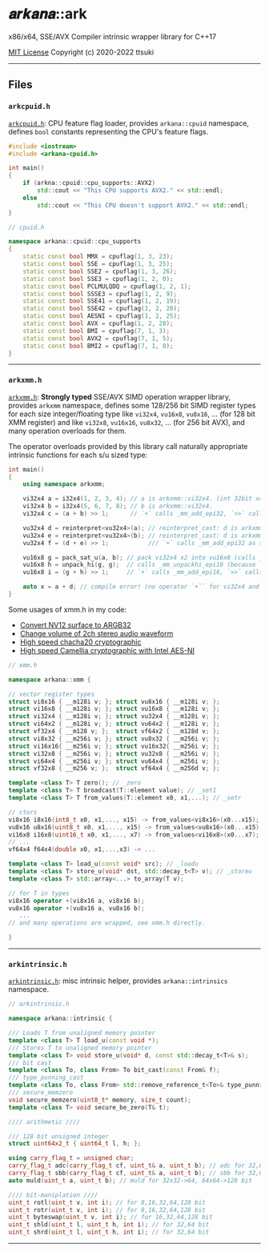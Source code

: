 # 𝒂𝒓𝒌𝒂𝒏𝒂::ark

x86/x64, SSE/AVX Compiler intrinsic wrapper library for C++17

[MIT License](LICENSE) Copyright (c) 2020-2022 ttsuki

---

## Files

### `arkcpuid.h`

[`arkcpuid.h`](arkcpuid.h): CPU feature flag loader, provides `arkana::cpuid` namespace, defines `bool` constants representing the CPU's feature flags.

```cpp
#include <iostream>
#include <arkana-cpuid.h>

int main()
{
    if (arkna::cpuid::cpu_supports::AVX2)
        std::cout << "This CPU supports AVX2." << std::endl;
    else
        std::cout << "This CPU doesn't support AVX2." << std::endl;
}
```

```cpp
// cpuid.h

namespace arkana::cpuid::cpu_supports
{
	static const bool MMX = cpuflag(1, 3, 23);
	static const bool SSE = cpuflag(1, 3, 25);
	static const bool SSE2 = cpuflag(1, 3, 26);
	static const bool SSE3 = cpuflag(1, 2, 0);
	static const bool PCLMULQDQ = cpuflag(1, 2, 1);
	static const bool SSSE3 = cpuflag(1, 2, 9);
	static const bool SSE41 = cpuflag(1, 2, 19);
	static const bool SSE42 = cpuflag(1, 2, 20);
	static const bool AESNI = cpuflag(1, 2, 25);
	static const bool AVX = cpuflag(1, 2, 28);
	static const bool BMI = cpuflag(7, 1, 3);
	static const bool AVX2 = cpuflag(7, 1, 5);
	static const bool BMI2 = cpuflag(7, 1, 8);
}
```

---
### `arkxmm.h`

[`arkxmm.h`](arkxmm.h): **Strongly typed** SSE/AVX SIMD operation wrapper library, provides `arkxmm` namespace, defines some 128/256 bit SIMD register types for each size integer/floating type like `vi32x4`, `vu16x8`, `vu8x16`, ... (for 128 bit XMM register) and like `vi32x8`, `vu16x16`, `vu8x32`, ... (for 256 bit AVX), and many operation overloads for them.

The operator overloads provided by this library call naturally appropriate intrinsic functions for each s/u sized type:

```cpp
int main()
{
    using namespace arkxmm;

    vi32x4 a = i32x4(1, 2, 3, 4); // a is arkxmm::vi32x4. (int 32bit x4)
    vi32x4 b = i32x4(5, 6, 7, 8); // b is arkxmm::vi32x4.
    vi32x4 c = (a + b) >> 1;      // `+` calls _mm_add_epi32, `>>` calls  _mm_srai_epi32 (because a and b are 32 bit type).

    vu32x4 d = reinterpret<vu32x4>(a); // reinterpret_cast: d is arkxmm::vu32x4. (unsigned 32bit x4)
    vu32x4 e = reinterpret<vu32x4>(b); // reinterpret_cast: d is arkxmm::vu32x4.
    vu32x4 f = (d + e) >> 1;           /// `+` calls _mm_add_epi32 as same, but `>>` calls _mm_srli_epi32 for unsigned.

    vu16x8 g = pack_sat_u(a, b); // pack vi32x4 x2 into vu16x8 (calls _mm_packus_epi32)
    vu16x8 h = unpack_hi(g, g);  // calls _mm_unpackhi_epi16 (because `g` is 16 bit type)
    vu16x8 i = (g + h) >> 1;     // `+` calls _mm_add_epi16, `>>` calls _mm_srli_epi16.

    auto x = a + d; // compile error! (no operator `+`` for vi32x4 and vu32x4)
}
```

Some usages of xmm.h in my code:
- [Convert NV12 surface to ARGB32](https://github.com/ttsuki/sandy/blob/develop/Sandy/MediaFoundation/SurfaceFormatConverter.cpp)
- [Change volume of 2ch stereo audio waveform](https://github.com/ttsuki/vse/blob/develop/vse/processing/WaveformProcessing.cpp)
- [High speed chacha20 cryptographic](https://github.com/ttsuki/chacha20poly1305/blob/develop/chacha20/chacha20.h)
- [High speed Camellia cryptographic with Intel AES-NI](https://github.com/ttsuki/arkana/blob/develop/arkana/camellia/camellia-avx2aesni.cpp)


```cpp
// xmm.h

namespace arkana::xmm {

// vector register types
struct vi8x16 { __m128i v; }; struct vu8x16 { __m128i v; };
struct vi16x8 { __m128i v; }; struct vu16x8 { __m128i v; };
struct vi32x4 { __m128i v; }; struct vu32x4 { __m128i v; };
struct vi64x2 { __m128i v; }; struct vu64x2 { __m128i v; };
struct vf32x4 { __m128 v; };  struct vf64x2 { __m128d v; };
struct vi8x32 { __m256i v; }; struct vu8x32 { __m256i v; };
struct vi16x16{ __m256i v; }; struct vu16x32{ __m256i v; };
struct vi32x8 { __m256i v; }; struct vu32x8 { __m256i v; };
struct vi64x4 { __m256i v; }; struct vu64x4 { __m256i v; };
struct vf32x8 { __m256 v; };  struct vf64x4 { __m256d v; };

template <class T> T zero(); // _zero
template <class T> T broadcast(T::element value); // _set1
template <class T> T from_values(T::element x0, x1,...); // _setr

// ctors
vi8x16 i8x16(int8_t x0, x1,..., x15) -> from_values<vi8x16>(x0...x15);
vu8x16 u8x16(uint8_t x0, x1,..., x15) -> from_values<vu8x16>(x0...x15);
vi16x8 i16x8(uint16_t x0, x1,..., x7) -> from_values<vi16x8>(x0...x7);
// ...
vf64x4 f64x4(double x0, x1,...,x3) -> ...

template <class T> load_u(const void* src); // _loadu
template <class T> store_u(void* dst, std::decay_t<T> v); // _storeu
template <class T> std::array<...> to_array(T v);

// for T in types
vi8x16 operator +(vi8x16 a, vi8x16 b);
vu8x16 operator +(vu8x16 a, vu8x16 b);
   ...
// and many operations are wrapped, see xmm.h directly.

}

```

---
### `arkintrinsic.h`

[`arkintrinsic.h`](arkintrinsic.h): misc intrinsic helper, provides `arkana::intrinsics` namespace.

```cpp
// arkintrinsic.h

namespace arkana::intrinsic {

/// Loads T from unaligned memory pointer
template <class T> T load_u(const void *);
/// Stores T to unaligned memory pointer
template <class T> void store_u(void* d, const std::decay_t<T>& s);
/// bit cast
template <class To, class From> To bit_cast(const From& f);
/// type_punning_cast
template <class To, class From> std::remove_reference_t<To>& type_punning_cast(From& f);
/// secure_memzero
void secure_memzero(uint8_t* memory, size_t count);
template <class T> void secure_be_zero(T& t);

//// arithmetic ////

/// 128 bit unsigned integer
struct uint64x2_t { uint64_t l, h; };

using carry_flag_t = unsigned char;
carry_flag_t adc(carry_flag_t cf, uint_t& a, uint_t b); // adc for 32,64,128 bit
carry_flag_t sbb(carry_flag_t cf, uint_t& a, uint_t b); // sbb for 32,64,128 bit
auto muld(uint_t a, uint_t b); // muld for 32x32->64, 64x64->128 bit

//// bit-maniplation ////
uint_t rotl(uint_t v, int i); // for 8,16,32,64,128 bit
uint_t rotr(uint_t v, int i); // for 8,16,32,64,128 bit
uint_t byteswap(uint_t v, int i); // for 16,32,64,128 bit
uint_t shld(uint_t l, uint_t h, int i); // for 32,64 bit
uint_t shrd(uint_t l, uint_t h, int i); // for 32,64 bit
```

---
